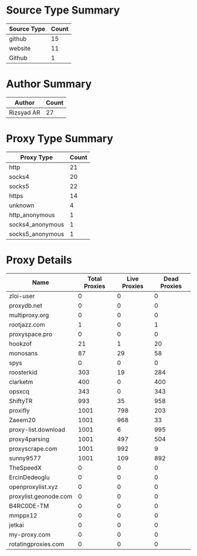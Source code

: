 # Source Type Summary

| Source Type | Count |
|-------------|-------|
| github | 15 |
| website | 11 |
| Github | 1 |


# Author Summary

| Author | Count |
|--------|-------|
| Rizsyad AR | 27 |


# Proxy Type Summary

| Proxy Type | Count |
|------------|-------|
| http | 21 |
| socks4 | 20 |
| socks5 | 22 |
| https | 14 |
| unknown | 4 |
| http_anonymous | 1 |
| socks4_anonymous | 1 |
| socks5_anonymous | 1 |


# Proxy Details

| Name | Total Proxies | Live Proxies | Dead Proxies |
|------|---------------|--------------|---------------|
| zloi-user | 0 | 0 | 0 |
| proxydb.net | 0 | 0 | 0 |
| multiproxy.org | 0 | 0 | 0 |
| rootjazz.com | 1 | 0 | 1 |
| proxyspace.pro | 0 | 0 | 0 |
| hookzof | 21 | 1 | 20 |
| monosans | 87 | 29 | 58 |
| spys | 0 | 0 | 0 |
| roosterkid | 303 | 19 | 284 |
| clarketm | 400 | 0 | 400 |
| opsxcq | 343 | 0 | 343 |
| ShiftyTR | 993 | 35 | 958 |
| proxifly | 1001 | 798 | 203 |
| Zaeem20 | 1001 | 968 | 33 |
| proxy-list.download | 1001 | 6 | 995 |
| proxy4parsing | 1001 | 497 | 504 |
| proxyscrape.com | 1001 | 992 | 9 |
| sunny9577 | 1001 | 109 | 892 |
| TheSpeedX | 0 | 0 | 0 |
| ErcinDedeoglu | 0 | 0 | 0 |
| openproxylist.xyz | 0 | 0 | 0 |
| proxylist.geonode.com | 0 | 0 | 0 |
| B4RC0DE-TM | 0 | 0 | 0 |
| mmppx12 | 0 | 0 | 0 |
| jetkai | 0 | 0 | 0 |
| my-proxy.com | 0 | 0 | 0 |
| rotatingproxies.com | 0 | 0 | 0 |
